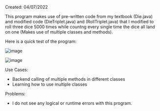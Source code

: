 Created: 04/07/2022

This program makes use of pre-written code from my textbook (Die.java) and modified code (DieTriplet.java) and (RollTriplet.java) that I modified to roll three dice 5000 times while countng every single time the dice all land on one (Makes use of multiple classes and methods).

Here is a quick test of the program: 

![image](https://user-images.githubusercontent.com/104415326/167368472-847f4ab7-f10f-4de9-9271-a411fcc2b92f.png)

![image](https://user-images.githubusercontent.com/104415326/167368536-48a5ab20-a6d1-4726-bc9e-4b8943300c29.png)

Use Cases:

 - Backend calling of multiple methods in different classes 
 - Learning how to use multiple classes

Problems: 

 - I do not see any logical or runtime errors with this program. 
